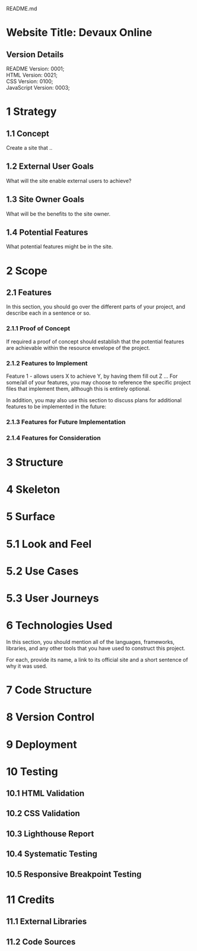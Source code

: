README.md

# Website Title: Devaux Online

## Version Details
README Version: 0001;  
HTML Version: 0021;  
CSS Version: 0100;  
JavaScript Version: 0003;

# 1 Strategy

## 1.1 Concept

Create a site that ..

## 1.2 External User Goals

What will the site enable external users to achieve?

## 1.3 Site Owner Goals

What will be the benefits to the site owner.

## 1.4 Potential Features

What potential features might be in the site.

# 2 Scope

## 2.1 Features
In this section, you should go over the different parts of your project, and describe each in a sentence or so.

### 2.1.1 Proof of Concept

If required a proof of concept should establish that the potential features are achievable within the resource envelope of the project.

### 2.1.2 Features to Implement
Feature 1 - allows users X to achieve Y, by having them fill out Z
...
For some/all of your features, you may choose to reference the specific project files that implement them, although this is entirely optional.

In addition, you may also use this section to discuss plans for additional features to be implemented in the future:

### 2.1.3 Features for Future Implementation

### 2.1.4 Features for Consideration

# 3 Structure

# 4 Skeleton

# 5 Surface

# 5.1 Look and Feel

# 5.2 Use Cases

# 5.3 User Journeys

# 6 Technologies Used

In this section, you should mention all of the languages, frameworks, libraries, and any other tools that you have used to construct this project. 

For each, provide its name, a link to its official site and a short sentence of why it was used.

# 7 Code Structure

# 8 Version Control

# 9 Deployment

# 10 Testing

## 10.1 HTML Validation

## 10.2 CSS Validation

## 10.3 Lighthouse Report

## 10.4 Systematic Testing

## 10.5 Responsive Breakpoint Testing

# 11 Credits

## 11.1 External Libraries

## 11.2 Code Sources

